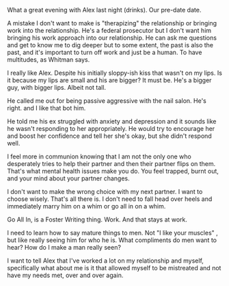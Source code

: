 What a great evening with Alex last night (drinks). Our pre-date date.

A mistake I don't want to make is "therapizing" the relationship or bringing work into the relationship. He's a federal prosecutor but I don't want him bringing his work approach into our relationship.  He can ask me questions and get to know me to dig deeper but to some extent, the past is also the past, and it's important to turn off work and just be a human. To have multitudes, as Whitman says. 

I really like Alex. Despite his initially sloppy-ish kiss that wasn't on my lips. Is it because my lips are small and his are bigger? It must be. He's a bigger guy, with bigger lips. Albeit not tall. 

He called me out for being passive aggressive with the nail salon. He's right. and I like that bot him. 

He told me his ex struggled with anxiety and depression and it sounds like he wasn't responding to her appropriately. He would try to encourage her and boost her confidence and tell her she's okay, but she didn't respond well. 

I feel more in communion knowing that I am not the only one who desperately tries to help their partner and then their partner flips on them. That's what mental health issues make you do. You feel trapped, burnt out, and your mind about your partner changes. 

I don't want to make the wrong choice with my next partner. I want to choose wisely. That's all there is. I don't need to fall head over heels and immediately marry him on a whim or go all in on a whim. 

Go All In, is a Foster Writing thing. Work. And that stays at work. 

I need to learn how to say mature things to men. Not "I like your muscles" , but like really seeing him for who he is. What compliments do men want to hear? How do I make a man really seen? 

I want to tell Alex that I've worked a lot on my relationship and myself, specifically what about me is it that allowed myself to be mistreated and not have my needs met, over and over again. 